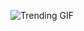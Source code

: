 
<!-- GIF_SECTION -->
![Trending GIF](https://media1.giphy.com/media/v1.Y2lkPThiYjIxNzcybjVuMWNzeTBwMmN5YWNmMm42dnp1MmdhZ3NrbzZkdWh2Z2JweDV5dCZlcD12MV9naWZzX3NlYXJjaCZjdD1n/hXddB04gkpgBoxApfh/giphy.gif)
<!-- END_GIF_SECTION -->
